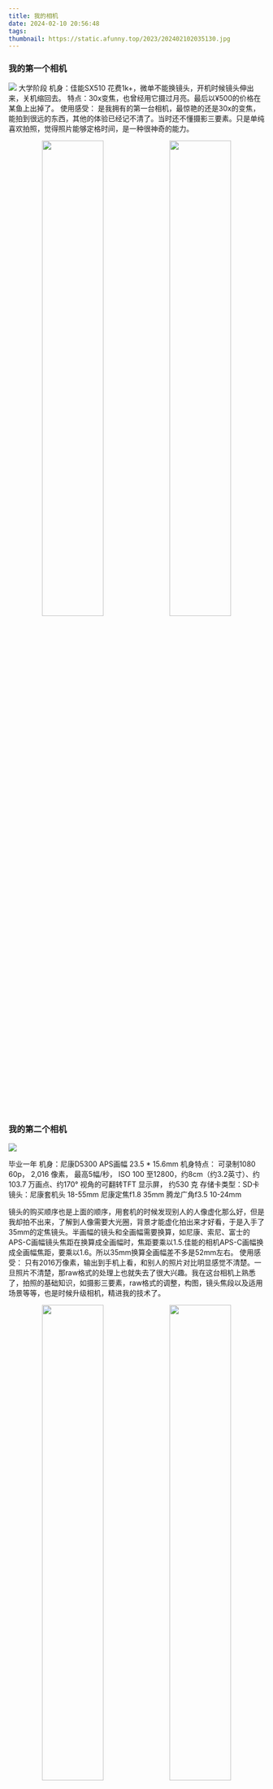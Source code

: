 ```yaml
---
title: 我的相机
date: 2024-02-10 20:56:48
tags:
thumbnail: https://static.afunny.top/2023/202402102035130.jpg
---
```

### 我的第一个相机
![](https://static.afunny.top/2023/11707476813_.pic.jpg)
大学阶段
机身：佳能SX510
花费1k+，微单不能换镜头，开机时候镜头伸出来，关机缩回去。
特点：30x变焦，也曾经用它摄过月亮。最后以¥500的价格在某鱼上出掉了。
使用感受：
是我拥有的第一台相机，最惊艳的还是30x的变焦，能拍到很远的东西，其他的体验已经记不清了。当时还不懂摄影三要素。只是单纯喜欢拍照，觉得照片能够定格时间，是一种很神奇的能力。
<center class="">
    <img src="https://static.afunny.top/2023/202402101725290.jpg" width="49%" style="display: inline-block"/>
    <img src="https://static.afunny.top/2023/202402101738622.jpg" width="49%" style="display: inline-block"/>
</center>

### 我的第二个相机
![](https://static.afunny.top/2023/202402102146724.jpg)

毕业一年
机身：尼康D5300
APS画幅 23.5 * 15.6mm
机身特点： 可录制1080 60p， 2,016 像素， 最高5幅/秒， ISO 100 至12800，约8cm（约3.2英寸）、约103.7 万画点、约170° 视角的可翻转TFT 显示屏， 约530 克
存储卡类型：SD卡
镜头：尼康套机头 18-55mm
	  尼康定焦f1.8 35mm
	  腾龙广角f3.5 10-24mm

镜头的购买顺序也是上面的顺序，用套机的时候发现别人的人像虚化那么好，但是我却拍不出来，了解到人像需要大光圈，背景才能虚化拍出来才好看，于是入手了35mm的定焦镜头。半画幅的镜头和全画幅需要换算，如尼康、索尼、富士的APS-C画幅镜头焦距在换算成全画幅时，焦距要乘以1.5.佳能的相机APS-C画幅换成全画幅焦距，要乘以1.6。所以35mm换算全画幅差不多是52mm左右。
使用感受：
只有2016万像素，输出到手机上看，和别人的照片对比明显感觉不清楚。一旦照片不清楚，那raw格式的处理上也就失去了很大兴趣。我在这台相机上熟悉了，拍照的基础知识，如摄影三要素，raw格式的调整，构图，镜头焦段以及适用场景等等，也是时候升级相机，精进我的技术了。

<center class="">
    <img src="https://static.afunny.top/2023/202402102035130.jpg" width="49%" style="display: inline-block"/>
    <img src="https://static.afunny.top/2023/202402102036436.jpg" width="49%" style="display: inline-block"/>
</center>


选下一个相机时候也参考了很多资料，以及一些up主做的相机的体验视频。如果放在之前我的目标相机可能是佳能的5D2（也称无敌兔，是不是很霸气），5D4，因为我看到了很多这个相机出的图很惊艳，当然摄影师的技术占很大一部分。后来了很多推荐视频都是推荐索尼，简单来说大块头的佳能5D4这样的单反机器已经是上一代的产品，下一代是微单的时代，那微单这个词就是索尼发明的，自然它也有很多可选的机型。万元以内的如主拍照的A6400，更兼顾视频的ZVE-10（被很多做视频的用户选择，4K）等等。最终我的目光被索尼的A7系列吸引，对焦速度快，像素高，专业机摄影师也会选择来干活，说明它比较可靠的。A7的机器也分几种类型，如S系列A7S4，视频能力强。R系列如A7R5照片能力强，6100万像素。M系列为均衡水桶机，兼顾视频和拍照，当前（2023年底）最新的机型也就是A7M4了。那好像这个就是我的最好选择了。而且这个相机的机身很紧凑，干练，我也看到它对比M3上的升级，如菜单设计，旋转触摸屏等等，就更让我爱不释手了。

### 我的第三个相机
![](https://static.afunny.top/2023/101707575076_.pic.jpg)
机身：A7M4
机身特点：全画幅（36 × 24mm），3300万像素，显示屏尺寸：3英寸，显示屏像素：103万像素液晶屏，最高约10张/秒，4K 60p 10-bit 4:2:2格式视频，ISO 50-204800， 在原生ISO下畫面會很純淨，照片模式的原生ISO是100跟400，五轴防抖，存储卡类型： SD/CFexpress Type A，机身：573g
使用感受：doing...

<center class="">
    <img src="https://static.afunny.top/2023/111707575079_.pic.jpg" width="49%" style="display: inline-block"/>
    <img src="https://static.afunny.top/2023/121707575082_.pic.jpg" width="49%" style="display: inline-block"/>
</center>